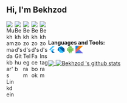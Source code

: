 ## Hi, I'm Bekhzod

<a href="https://www.linkedin.com/in/bekhzod-sadullayev-541819172/">
  <img align="left" alt="Mukhammadakbar's Linkdein" width="22px" src="https://cdn.jsdelivr.net/npm/simple-icons@v3/icons/linkedin.svg" />
</a>
<a href="https://github.com/begyy">
  <img align="left" alt="Bekhzod's Github" width="22px" src="https://cdn.jsdelivr.net/npm/simple-icons@v3/icons/github.svg" />
</a>
<a href="https://t.me/begyy">
  <img align="left" alt="Bekhzod's Telegram" width="22px" src="https://cdn.jsdelivr.net/npm/simple-icons@v3/icons/telegram.svg" />
</a>
<a href="https://www.facebook.com/bekhzod.sadullayev.10/">
  <img align="left" alt="Bekhzod's Facebook" width="22px" src="https://cdn.jsdelivr.net/npm/simple-icons@v3/icons/facebook.svg" />
</a>
<a href="https://www.instagram.com/begymrx/">
  <img align="left" alt="Bekhzod's Instagram" width="22px" src="https://cdn.jsdelivr.net/npm/simple-icons@v3/icons/instagram.svg" />
</a>
<br/>
<br/>

**Languages and Tools:**  
<code><img height="20" src="https://raw.githubusercontent.com/github/explore/80688e429a7d4ef2fca1e82350fe8e3517d3494d/topics/flutter/flutter.png"></code>
<code><img height="20" src="https://raw.githubusercontent.com/github/explore/80688e429a7d4ef2fca1e82350fe8e3517d3494d/topics/dart/dart.png"></code>
<code><img height="20" src="https://raw.githubusercontent.com/github/explore/80688e429a7d4ef2fca1e82350fe8e3517d3494d/topics/android/android.png"></code>
<code><img height="20" src="https://raw.githubusercontent.com/github/explore/80688e429a7d4ef2fca1e82350fe8e3517d3494d/topics/kotlin/kotlin.png"></code>

<a href="https://github.com/begyy">
  <img align="center" src="https://github-readme-stats.vercel.app/api/top-langs/?username=begyy&theme=light&hide_langs_below=1" />
</a>
<a href="https://github.com/begyy">
 <img align="center" src="https://github-readme-stats.vercel.app/api?username=begyy&show_icons=true&theme=light&line_height=27" alt="Bekhzod 's github stats"/>
</a>
